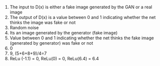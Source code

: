 1. The input to D(x) is either a fake image generated by the GAN or a real image
2. The output of D(x) is a value between 0 and 1 indicating whether the net thinks the image was fake or not
3. Random noise
4. Its an image generated by the generator (fake image)
5. Value between 0 and 1 indicating whether the net thinks the fake image (generated by generator) was fake or not
6. 0
7. 9, (5+6+8+9)/4=7
8. ReLu (-1.1) = 0, ReLu(0) = 0, ReLu(6.4) = 6.4